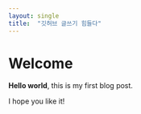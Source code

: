 ```yaml
---
layout: single
title:  "깃허브 글쓰기 힘들다"
---
```


# Welcome

**Hello world**, this is my first blog post.

I hope you like it!
